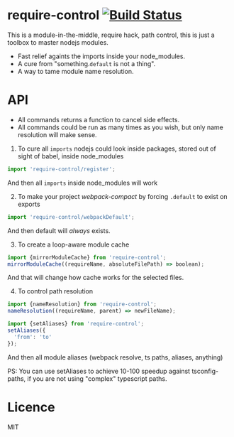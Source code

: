# require-control [![Build Status](https://secure.travis-ci.org/theKashey/require-control.svg)](http://travis-ci.org/theKashey/require-control)

This is a module-in-the-middle, require hack, path control, this is just a toolbox to master nodejs modules.

- Fast relief againts the imports inside your node_modules. 
- A cure from "something.`default` is not a thing".
- A way to tame module name resolution.

# API
- All commands returns a function to cancel side effects.
- All commands could be run as many times as you wish, but only name resolution will make sense.

1. To cure all `imports` nodejs could look inside packages, stored out of sight of babel, inside node_modules
```js
import 'require-control/register';
```
And then all `imports` inside node_modules will work

2. To make your project _webpack-compact_ by forcing `.default` to exist on exports
```js
import 'require-control/webpackDefault';
```
And then default will _always_ exists.

3. To create a loop-aware module cache
```js
import {mirrorModuleCache} from 'require-control';
mirrorModuleCache((requireName, absoluteFilePath) => boolean);
```
And that will change how cache works for the selected files.

4. To control path resolution
```js
import {nameResolution} from 'require-control';
nameResolution((requireName, parent) => newFileName);

import {setAliases} from 'require-control';
setAliases({
  'from': 'to'
});
```
And then all module aliases (webpack resolve, ts paths, aliases, anything)

PS: You can use setAliases to achieve 10-100 speedup against tsconfig-paths, if you are not using "complex" typescript paths. 

# Licence
MIT
